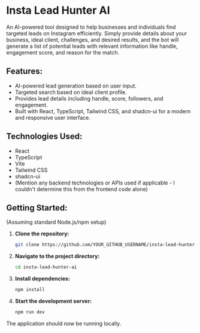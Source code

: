 # Insta Lead Hunter AI

An AI-powered tool designed to help businesses and individuals find targeted leads on Instagram efficiently. Simply provide details about your business, ideal client, challenges, and desired results, and the bot will generate a list of potential leads with relevant information like handle, engagement score, and reason for the match.

## Features:

- AI-powered lead generation based on user input.
- Targeted search based on ideal client profile.
- Provides lead details including handle, score, followers, and engagement.
- Built with React, TypeScript, Tailwind CSS, and shadcn-ui for a modern and responsive user interface.

## Technologies Used:

- React
- TypeScript
- Vite
- Tailwind CSS
- shadcn-ui
- (Mention any backend technologies or APIs used if applicable - I couldn't determine this from the frontend code alone)

## Getting Started:

(Assuming standard Node.js/npm setup)

1.  **Clone the repository:**
    ```bash
    git clone https://github.com/YOUR_GITHUB_USERNAME/insta-lead-hunter-ai.git
    ```
2.  **Navigate to the project directory:**
    ```bash
    cd insta-lead-hunter-ai
    ```
3.  **Install dependencies:**
    ```bash
    npm install
    ```
4.  **Start the development server:**
    ```bash
    npm run dev
    ```

The application should now be running locally.

